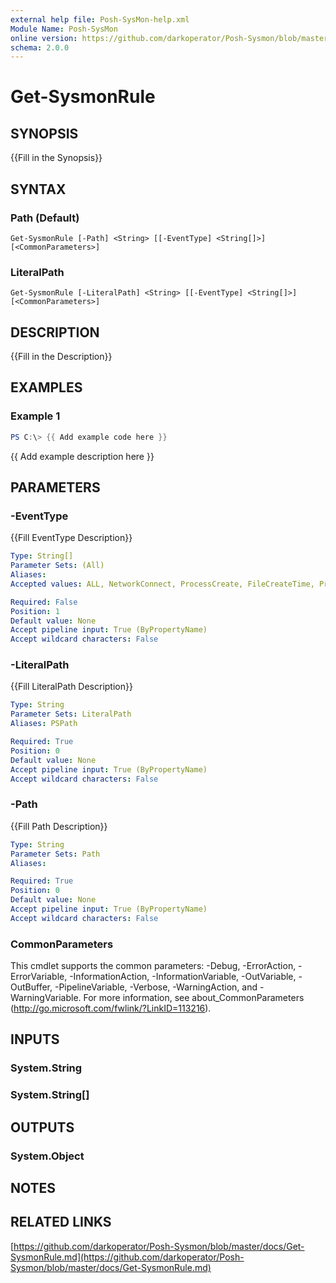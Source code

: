 ```yaml
---
external help file: Posh-SysMon-help.xml
Module Name: Posh-SysMon
online version: https://github.com/darkoperator/Posh-Sysmon/blob/master/docs/Get-SysmonRule.md
schema: 2.0.0
---
```


# Get-SysmonRule

## SYNOPSIS
{{Fill in the Synopsis}}

## SYNTAX

### Path (Default)
```
Get-SysmonRule [-Path] <String> [[-EventType] <String[]>] [<CommonParameters>]
```

### LiteralPath
```
Get-SysmonRule [-LiteralPath] <String> [[-EventType] <String[]>] [<CommonParameters>]
```

## DESCRIPTION
{{Fill in the Description}}

## EXAMPLES

### Example 1
```powershell
PS C:\> {{ Add example code here }}
```

{{ Add example description here }}

## PARAMETERS

### -EventType
{{Fill EventType Description}}

```yaml
Type: String[]
Parameter Sets: (All)
Aliases:
Accepted values: ALL, NetworkConnect, ProcessCreate, FileCreateTime, ProcessTerminate, ImageLoad, DriverLoad, ProcessAccess, RawAccessRead, ProcessAccess, FileCreateStreamHash, RegistryEvent, FileCreate, PipeEvent, WmiEvent

Required: False
Position: 1
Default value: None
Accept pipeline input: True (ByPropertyName)
Accept wildcard characters: False
```

### -LiteralPath
{{Fill LiteralPath Description}}

```yaml
Type: String
Parameter Sets: LiteralPath
Aliases: PSPath

Required: True
Position: 0
Default value: None
Accept pipeline input: True (ByPropertyName)
Accept wildcard characters: False
```

### -Path
{{Fill Path Description}}

```yaml
Type: String
Parameter Sets: Path
Aliases:

Required: True
Position: 0
Default value: None
Accept pipeline input: True (ByPropertyName)
Accept wildcard characters: False
```

### CommonParameters
This cmdlet supports the common parameters: -Debug, -ErrorAction, -ErrorVariable, -InformationAction, -InformationVariable, -OutVariable, -OutBuffer, -PipelineVariable, -Verbose, -WarningAction, and -WarningVariable.
For more information, see about_CommonParameters (http://go.microsoft.com/fwlink/?LinkID=113216).

## INPUTS

### System.String

### System.String[]

## OUTPUTS

### System.Object
## NOTES

## RELATED LINKS

[https://github.com/darkoperator/Posh-Sysmon/blob/master/docs/Get-SysmonRule.md](https://github.com/darkoperator/Posh-Sysmon/blob/master/docs/Get-SysmonRule.md)

